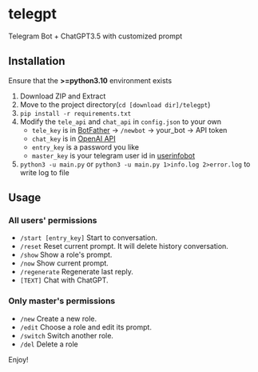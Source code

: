 # telegpt
Telegram Bot + ChatGPT3.5 with customized prompt

## Installation
Ensure that the **>=python3.10** environment exists

1. Download ZIP and Extract
2. Move to the project directory(`cd [download dir]/telegpt`)
3. `pip install -r requirements.txt`
4. Modify the `tele_api` and `chat_api` in `config.json` to your own
   - `tele_key` is in [BotFather](https://t.me/BotFather) -> `/newbot` -> your_bot -> API token
   - `chat_key` is in [OpenAI API](https://platform.openai.com/account/api-keys)
   - `entry_key` is a password you like
   - `master_key` is your telegram user id in [userinfobot](https://t.me/userinfobot)
5. `python3 -u main.py` or `python3 -u main.py 1>info.log 2>error.log` to write log to file

## Usage

### All users' permissions
- `/start [entry_key]` Start to conversation.
- `/reset` Reset current prompt. It will delete history conversation.
- `/show` Show a role's prompt.
- `/now` Show current prompt.
- `/regenerate` Regenerate last reply.
- `[TEXT]` Chat with ChatGPT.
### Only master's permissions
- `/new` Create a new role.
- `/edit` Choose a role and edit its prompt.
- `/switch` Switch another role.
- `/del` Delete a role

Enjoy!

